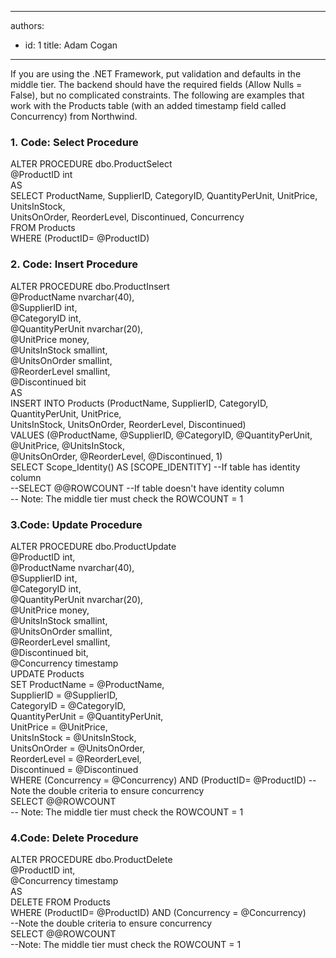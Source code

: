 

---
authors:
  - id: 1
    title: Adam Cogan
---




<span class='intro'> If you are using the .NET Framework, put validation and defaults in the middle tier. The backend should have the required fields (Allow Nulls = False), but no complicated constraints. The following are examples that work with the Products table (with an added timestamp field called Concurrency) from Northwind.<br> </span>

<h3 class="ssw15-rteElement-H3">​1.&#160;Code&#58; Select Procedure​​​<br></h3><p class="ssw15-rteElement-CodeArea">ALTER PROCEDURE dbo.ProductSelect<br>@ProductID int<br>AS<br>SELECT ProductName, SupplierID, CategoryID, QuantityPerUnit, UnitPrice, UnitsInStock,<br>UnitsOnOrder, ReorderLevel, Discontinued, Concurrency<br>FROM Products<br>WHERE (ProductID= @ProductID)</p><h3 class="ssw15-rteElement-H3">2. ​​Code&#58; Insert Procedure​</h3><p class="ssw15-rteElement-CodeArea">ALTER PROCEDURE dbo.ProductInsert<br>@ProductName nvarchar(40),<br>@SupplierID int,<br>@CategoryID int,<br>@QuantityPerUnit nvarchar(20),<br>@UnitPrice money,<br>@UnitsInStock smallint,<br>@UnitsOnOrder smallint,<br>@ReorderLevel smallint,<br>@Discontinued bit<br>AS<br>INSERT INTO Products (ProductName, SupplierID, CategoryID, QuantityPerUnit, UnitPrice,<br>UnitsInStock, UnitsOnOrder, ReorderLevel, Discontinued)<br>VALUES (@ProductName, @SupplierID, @CategoryID, @QuantityPerUnit, @UnitPrice, @UnitsInStock,<br>@UnitsOnOrder, @ReorderLevel, @Discontinued, 1)<br>SELECT Scope_Identity() AS [SCOPE_IDENTITY] --If table has identity column<br>--SELECT @@ROWCOUNT --If table doesn't have identity column<br>-- Note&#58; The middle tier must check the ROWCOUNT = 1</p><h3 class="ssw15-rteElement-H3">3.Code&#58; Update Procedure​​<br></h3><p class="ssw15-rteElement-CodeArea">ALTER PROCEDURE dbo.ProductUpdate <br>@ProductID int, <br>@ProductName nvarchar(40), <br>@SupplierID int, <br>@CategoryID int, <br>@QuantityPerUnit nvarchar(20), <br>@UnitPrice money, <br>@UnitsInStock smallint, <br>@UnitsOnOrder smallint, <br>@ReorderLevel smallint, <br>@Discontinued bit, <br>@Concurrency timestamp <br>UPDATE Products <br>SET ProductName = @ProductName,<br>SupplierID = @SupplierID,<br>CategoryID = @CategoryID,<br>QuantityPerUnit = @QuantityPerUnit,<br>UnitPrice = @UnitPrice,<br>UnitsInStock = @UnitsInStock,<br>UnitsOnOrder = @UnitsOnOrder,<br>ReorderLevel = @ReorderLevel,<br>Discontinued = @Discontinued<br>WHERE (Concurrency = @Concurrency) AND (ProductID= @ProductID) --Note the double criteria to ensure concurrency <br>SELECT @@ROWCOUNT <br>-- Note&#58; The middle tier must check the ROWCOUNT = 1</p><h3 class="ssw15-rteElement-H3">4.Code&#58; Delete Procedure​<br></h3><p class="ssw15-rteElement-CodeArea">ALTER PROCEDURE dbo.ProductDelete <br>@ProductID int, <br>@Concurrency timestamp <br>AS <br>DELETE FROM Products <br>WHERE (ProductID= @ProductID) AND (Concurrency = @Concurrency)<br>--Note the double criteria to ensure concurrency <br>SELECT @@ROWCOUNT <br>--Note&#58; The middle tier must check the ROWCOUNT = 1​​<br></p>


